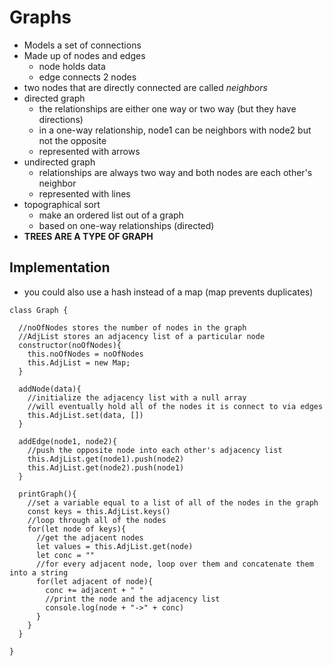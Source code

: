 # Graphs
* Models a set of connections
* Made up of nodes and edges
  * node holds data
  * edge connects 2 nodes
* two nodes that are directly connected are called _neighbors_
* directed graph
  * the relationships are either one way or two way (but they have directions)
  * in a one-way relationship, node1 can be neighbors with node2 but not the opposite
  * represented with arrows
* undirected graph
  * relationships are always two way and both nodes are each other's neighbor
  * represented with lines 
* topographical sort
  * make an ordered list out of a graph
  * based on one-way relationships (directed)
* **TREES ARE A TYPE OF GRAPH**

## Implementation
* you could also use a hash instead of a map (map prevents duplicates)
```JS
class Graph {

  //noOfNodes stores the number of nodes in the graph
  //AdjList stores an adjacency list of a particular node
  constructor(noOfNodes){
    this.noOfNodes = noOfNodes
    this.AdjList = new Map;
  }

  addNode(data){
    //initialize the adjacency list with a null array
    //will eventually hold all of the nodes it is connect to via edges
    this.AdjList.set(data, [])
  }

  addEdge(node1, node2){
    //push the opposite node into each other's adjacency list
    this.AdjList.get(node1).push(node2)
    this.AdjList.get(node2).push(node1)
  }

  printGraph(){
    //set a variable equal to a list of all of the nodes in the graph
    const keys = this.AdjList.keys()
    //loop through all of the nodes
    for(let node of keys){
      //get the adjacent nodes
      let values = this.AdjList.get(node)
      let conc = ""
      //for every adjacent node, loop over them and concatenate them into a string
      for(let adjacent of node){
        conc += adjacent + " "
        //print the node and the adjacency list
        console.log(node + "->" + conc)
      }
    }
  }

}

```
